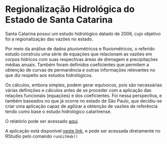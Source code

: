# Regionalização Hidrológica do Estado de Santa Catarina
Santa Catarina possui um estudo hidrológico datado de 2006, cujo objetivo foi a regionalização das vazões no estado.

Por meio da análise de dados pluviométricos e fluviométricos, o referido estudo construiu uma série de equações que relacionam as vazões em corpos hídricos com suas respectivas áreas de drenagem e precipitações médias anuais. Também foram definidos coeficientes que permitem a obtenção de curvas de permanência e outras informações relevantes no que diz respeito aos estudos hidrológicos.

Os cálculos, embora simples, podem gerar equívocos, pois são necessárias várias definições e cálculos antes de se proceder com a aplicação das relações funcionais (equações) e dos coeficientes. Foi nessa perspectiva, e também baseados no que já ocorre no estado de São Paulo, que decidiu-se criar uma aplicação capaz de agilizar a obtenção de vazões de referência tendo como base o estudo hidrológico catarinense.

O relatório pode ser acessado [aqui](https://www.aguas.sc.gov.br/jsmallfib_top/DHRI/Legislacao/estudo_de_regionalizacao_hidrologica.pdf).

A aplicação está disponível [neste link](https://rech.shinyapps.io/regionalizacao-sc/), e pode ser acessada diretamente no RStudio pelo comando `runGitHub()`

